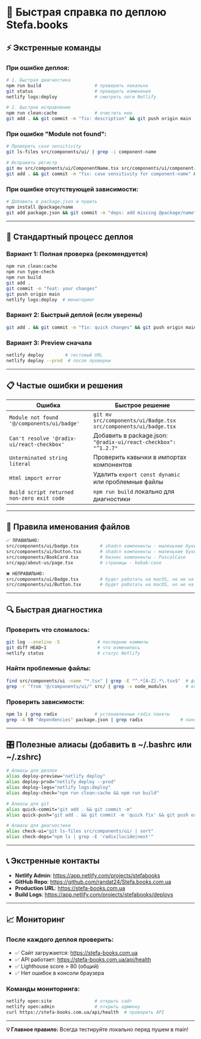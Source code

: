 # 🚀 Быстрая справка по деплою Stefa.books

## ⚡ Экстренные команды

### При ошибке деплоя:
```bash
# 1. Быстрая диагностика
npm run build                    # проверить локально
git status                       # проверить изменения
netlify logs:deploy              # смотреть логи Netlify

# 2. Быстрое исправление
npm run clean:cache              # очистить кеш
git add . && git commit -m "fix: description" && git push origin main
```

### При ошибке "Module not found":
```bash
# Проверить case sensitivity
git ls-files src/components/ui/ | grep -i component-name

# Исправить регистр
git mv src/components/ui/ComponentName.tsx src/components/ui/component-name.tsx
git add . && git commit -m "fix: case sensitivity for component-name" && git push origin main
```

### При ошибке отсутствующей зависимости:
```bash
# Добавить в package.json и пушить
npm install @package/name
git add package.json && git commit -m "deps: add missing @package/name" && git push origin main
```

---

## 🔧 Стандартный процесс деплоя

### Вариант 1: Полная проверка (рекомендуется)
```bash
npm run clean:cache
npm run type-check
npm run build
git add .
git commit -m "feat: your changes"
git push origin main
netlify logs:deploy  # мониторинг
```

### Вариант 2: Быстрый деплой (если уверены)
```bash
git add . && git commit -m "fix: quick changes" && git push origin main
```

### Вариант 3: Preview сначала
```bash
netlify deploy        # тестовый URL
netlify deploy --prod  # после проверки
```

---

## 📋 Частые ошибки и решения

| Ошибка | Быстрое решение |
|--------|----------------|
| `Module not found '@/components/ui/badge'` | `git mv src/components/ui/Badge.tsx src/components/ui/badge.tsx` |
| `Can't resolve '@radix-ui/react-checkbox'` | Добавить в package.json: `"@radix-ui/react-checkbox": "^1.2.7"` |
| `Unterminated string literal` | Проверить кавычки в импортах компонентов |
| `Html import error` | Удалить `export const dynamic` или проблемные файлы |
| `Build script returned non-zero exit code` | `npm run build` локально для диагностики |

---

## 🎯 Правила именования файлов

```bash
✅ ПРАВИЛЬНО:
src/components/ui/badge.tsx        # shadcn компоненты - маленькие буквы
src/components/ui/button.tsx       # shadcn компоненты - маленькие буквы
src/components/BookCard.tsx        # бизнес компоненты - PascalCase
src/app/about-us/page.tsx          # страницы - kebab-case

❌ НЕПРАВИЛЬНО:
src/components/ui/Badge.tsx        # будет работать на macOS, но не на Linux
src/components/ui/Button.tsx       # будет работать на macOS, но не на Linux
```

---

## 🔍 Быстрая диагностика

### Проверить что сломалось:
```bash
git log --oneline -5              # последние коммиты
git diff HEAD~1                   # что изменилось
netlify status                    # статус Netlify
```

### Найти проблемные файлы:
```bash
find src/components/ui -name "*.tsx" | grep -E "^.*[A-Z].*\.tsx$"  # файлы с заглавными буквами
grep -r "from '@/components/ui/" src/ | grep -v node_modules       # все импорты UI компонентов
```

### Проверить зависимости:
```bash
npm ls | grep radix              # установленные radix пакеты
grep -A 50 "dependencies" package.json | grep radix              # пакеты в package.json
```

---

## 🎛️ Полезные алиасы (добавить в ~/.bashrc или ~/.zshrc)

```bash
# Алиасы для деплоя
alias deploy-preview="netlify deploy"
alias deploy-prod="netlify deploy --prod"
alias deploy-logs="netlify logs:deploy"
alias deploy-check="npm run clean:cache && npm run build"

# Алиасы для git
alias quick-commit="git add . && git commit -m"
alias quick-push="git add . && git commit -m 'quick fix' && git push origin main"

# Алиасы для диагностики
alias check-ui="git ls-files src/components/ui/ | sort"
alias check-deps="npm ls | grep -E 'radix|lucide|next'"
```

---

## 📞 Экстренные контакты

- **Netlify Admin**: https://app.netlify.com/projects/stefabooks
- **GitHub Repo**: https://github.com/randat24/Stefa.books.com.ua
- **Production URL**: https://stefa-books.com.ua
- **Build Logs**: https://app.netlify.com/projects/stefabooks/deploys

---

## 📈 Мониторинг

### После каждого деплоя проверить:
- ✅ Сайт загружается: https://stefa-books.com.ua
- ✅ API работает: https://stefa-books.com.ua/api/health
- ✅ Lighthouse score > 80 (общий)
- ✅ Нет ошибок в консоли браузера

### Команды мониторинга:
```bash
netlify open:site                # открыть сайт
netlify open:admin               # открыть админку
curl https://stefa-books.com.ua/api/health  # проверить API
```

---

**💡 Главное правило:** Всегда тестируйте локально перед пушем в main!